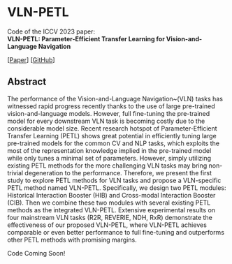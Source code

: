 # VLN-PETL
Code of the ICCV 2023 paper:
<br>**VLN-PETL: Parameter-Efficient Transfer Learning for Vision-and-Language Navigation**<br>

[[Paper]([https://github.com/YanyuanQiao/VLN-PETL](https://arxiv.org/pdf/2308.10172.pdf))] [[GitHub](https://github.com/YanyuanQiao/VLN-PETL)]

## Abstract
The performance of the Vision-and-Language Navigation~(VLN) tasks has witnessed rapid progress recently thanks to the use of large pre-trained vision-and-language models. However, full fine-tuning the pre-trained model for every downstream VLN task is becoming costly due to the considerable model size. Recent research hotspot of Parameter-Efficient Transfer Learning (PETL) shows great potential in efficiently tuning large pre-trained models for the common CV and NLP tasks, which exploits the most of the representation knowledge implied in the pre-trained model while only tunes a minimal set of parameters. However, simply utilizing existing PETL methods for the more challenging VLN tasks may bring non-trivial degeneration to the performance. Therefore, we present the first study to explore PETL methods for VLN tasks and propose a VLN-specific PETL method named VLN-PETL. Specifically, we design two PETL modules: Historical Interaction Booster (HIB) and Cross-modal Interaction Booster (CIB). Then we combine these two modules with several existing PETL methods as the integrated VLN-PETL. Extensive experimental results on four mainstream VLN tasks (R2R, REVERIE, NDH, RxR) demonstrate the effectiveness of our proposed VLN-PETL, where VLN-PETL achieves comparable or even better performance to full fine-tuning and outperforms other PETL methods with promising margins.


Code Coming Soon!
